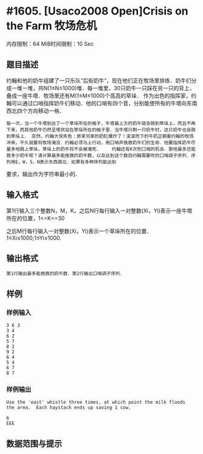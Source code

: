 # #1605. [Usaco2008 Open]Crisis on the Farm 牧场危机

内存限制：64 MiB时间限制：10 Sec

## 题目描述

约翰和他的奶牛组建了一只乐队&ldquo;后街奶牛&rdquo;，现在他们正在牧场里排练．奶牛们分成一堆一堆，共N(1&le;N&le;1000)堆．每一堆里，30只奶牛一只踩在另一只的背上，叠成一座牛塔．牧场里还有M(1&le;M&le;1000)个高高的草垛． 作为出色的指挥家，约翰可以通过口哨指挥奶牛们移动．他的口哨有四个音，分别能使所有的牛塔向东南西北四个方向移动一格．

    每一次，当一个牛塔到达了一个草垛所在的格子，牛塔最上方的奶牛就会跳到草垛上，而且不再下来，而其他奶牛仍然呈塔状站在草垛所在的格子里．当牛塔只剩一只奶牛时，这只奶牛也会跳到草垛上． 突然，约翰大惊失色：原来邻家的奶缸爆炸了！滚滚而下的牛奶正朝着约翰的牧场冲来，不久就要将牧场淹没．约翰必须马上行动，用口哨声挽救奶牛们的生命．他要指挥奶牛尽量多地跳上草垛，草垛上的奶牛将不会被淹死．    约翰还有K次吹口哨的机会．那他最多还能救多少奶牛呢？请计算最多能挽救的奶牛数，以及达到这个数目约翰需要吹的口哨调子序列．序列用E，W，S，N表示东西南北．如果有多种序列能达到

要求，输出作为字符串最小的．

## 输入格式

第1行输入三个整数N，M，K，之后N行每行输入一对整数(Xi，Yi)表示一座牛塔所在的位置，1<=K<=30

之后M行每行输入一对整数(Xi，Yi)表示一个草垛所在的位置．1&le;Xi&le;1000;1&le;Yi&le;1000.

## 输出格式

 

    第1行输出最多能挽救的奶牛数．第2行输出口哨调子序列．

## 样例

### 样例输入

    
    3 6 3 
    3 4 
    6 2 
    5 7 
    8 2 
    9 2 
    6 4 
    5 4 
    6 7 
    8 7 
    
    
    
    

### 样例输出

    
    Use the 'east' whistle three times, at which point the milk floods
    the area.  Each haystack ends up saving 1 cow.
    
    6 
    EEE 
    
    

## 数据范围与提示
